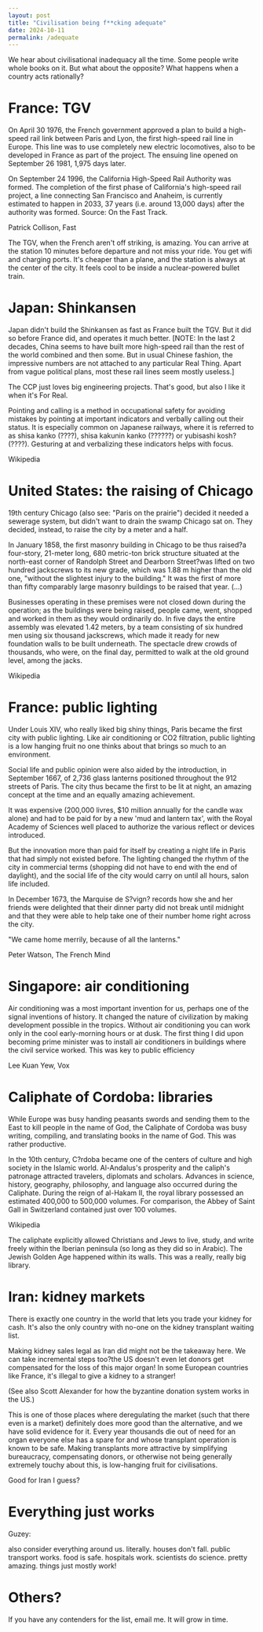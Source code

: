 ```yaml
---
layout: post
title: "Civilisation being f**cking adequate"
date: 2024-10-11
permalink: /adequate
---
```


We hear about civilisational inadequacy all the time. Some people write whole books on it. But what about the opposite? What happens when a country acts rationally?

# France: TGV

On April 30 1976, the French government approved a plan to build a high-speed rail link between Paris and Lyon, the first high-speed rail line in Europe. This line was to use completely new electric locomotives, also to be developed in France as part of the project. The ensuing line opened on September 26 1981, 1,975 days later.

On September 24 1996, the California High-Speed Rail Authority was formed. The completion of the first phase of California's high-speed rail project, a line connecting San Francisco and Anaheim, is currently estimated to happen in 2033, 37 years (i.e. around 13,000 days) after the authority was formed. Source: On the Fast Track.

Patrick Collison, Fast

The TGV, when the French aren't off striking, is amazing. You can arrive at the station 10 minutes before departure and not miss your ride. You get wifi and charging ports. It's cheaper than a plane, and the station is always at the center of the city. It feels cool to be inside a nuclear-powered bullet train.

# Japan: Shinkansen

Japan didn't build the Shinkansen as fast as France built the TGV. But it did so before France did, and operates it much better. [NOTE: In the last 2 decades, China seems to have built more high-speed rail than the rest of the world combined and then some. But in usual Chinese fashion, the impressive numbers are not attached to any particular Real Thing. Apart from vague political plans, most these rail lines seem mostly useless.]

The CCP just loves big engineering projects. That's good, but also I like it when it's For Real.

Pointing and calling is a method in occupational safety for avoiding mistakes by pointing at important indicators and verbally calling out their status. It is especially common on Japanese railways, where it is referred to as shisa kanko (????), shisa kakunin kanko (??????) or yubisashi kosh? (????). Gesturing at and verbalizing these indicators helps with focus.

Wikipedia

# United States: the raising of Chicago

19th century Chicago (also see: "Paris on the prairie") decided it needed a sewerage system, but didn't want to drain the swamp Chicago sat on. They decided, instead, to raise the city by a meter and a half.

In January 1858, the first masonry building in Chicago to be thus raised?a four-story, 21-meter long, 680 metric-ton brick structure situated at the north-east corner of Randolph Street and Dearborn Street?was lifted on two hundred jackscrews to its new grade, which was 1.88 m higher than the old one, "without the slightest injury to the building." It was the first of more than fifty comparably large masonry buildings to be raised that year. (...)

Businesses operating in these premises were not closed down during the operation; as the buildings were being raised, people came, went, shopped and worked in them as they would ordinarily do. In five days the entire assembly was elevated 1.42 meters, by a team consisting of six hundred men using six thousand jackscrews, which made it ready for new foundation walls to be built underneath. The spectacle drew crowds of thousands, who were, on the final day, permitted to walk at the old ground level, among the jacks.

Wikipedia

# France: public lighting

Under Louis XIV, who really liked big shiny things, Paris became the first city with public lighting. Like air conditioning or CO2 filtration, public lighting is a low hanging fruit no one thinks about that brings so much to an environment.

Social life and public opinion were also aided by the introduction, in September 1667, of 2,736 glass lanterns positioned throughout the 912 streets of Paris. The city thus became the first to be lit at night, an amazing concept at the time and an equally amazing achievement.

It was expensive (200,000 livres, $10 million annually for the candle wax alone) and had to be paid for by a new 'mud and lantern tax', with the Royal Academy of Sciences well placed to authorize the various reflect or devices introduced.

But the innovation more than paid for itself by creating a night life in Paris that had simply not existed before. The lighting changed the rhythm of the city in commercial terms (shopping did not have to end with the end of daylight), and the social life of the city would carry on until all hours, salon life included.

In December 1673, the Marquise de S?vign? records how she and her friends were delighted that their dinner party did not break until midnight and that they were able to help take one of their number home right across the city.

"We came home merrily, because of all the lanterns."

Peter Watson, The French Mind

# Singapore: air conditioning

Air conditioning was a most important invention for us, perhaps one of the signal inventions of history. It changed the nature of civilization by making development possible in the tropics. Without air conditioning you can work only in the cool early-morning hours or at dusk. The first thing I did upon becoming prime minister was to install air conditioners in buildings where the civil service worked. This was key to public efficiency

Lee Kuan Yew, Vox

# Caliphate of Cordoba: libraries

While Europe was busy handing peasants swords and sending them to the East to kill people in the name of God, the Caliphate of Cordoba was busy writing, compiling, and translating books in the name of God. This was rather productive.

In the 10th century, C?rdoba became one of the centers of culture and high society in the Islamic world. Al-Andalus's prosperity and the caliph's patronage attracted travelers, diplomats and scholars. Advances in science, history, geography, philosophy, and language also occurred during the Caliphate. During the reign of al-Hakam II, the royal library possessed an estimated 400,000 to 500,000 volumes. For comparison, the Abbey of Saint Gall in Switzerland contained just over 100 volumes.

Wikipedia

The caliphate explicitly allowed Christians and Jews to live, study, and write freely within the Iberian peninsula (so long as they did so in Arabic). The Jewish Golden Age happened within its walls. This was a really, really big library.

# Iran: kidney markets

There is exactly one country in the world that lets you trade your kidney for cash. It's also the only country with no-one on the kidney transplant waiting list.

Making kidney sales legal as Iran did might not be the takeaway here. We can take incremental steps too?the US doesn't even let donors get compensated for the loss of this major organ! In some European countries like France, it's illegal to give a kidney to a stranger!

(See also Scott Alexander for how the byzantine donation system works in the US.)

This is one of those places where deregulating the market (such that there even is a market) definitely does more good than the alternative, and we have solid evidence for it. Every year thousands die out of need for an organ everyone else has a spare for and whose transplant operation is known to be safe. Making transplants more attractive by simplifying bureaucracy, compensating donors, or otherwise not being generally extremely touchy about this, is low-hanging fruit for civilisations.

Good for Iran I guess?

# Everything just works

Guzey:

also consider everything around us. literally. houses don't fall. public transport works. food is safe. hospitals work. scientists do science. pretty amazing. things just mostly work!

# Others?

If you have any contenders for the list, email me. It will grow in time.